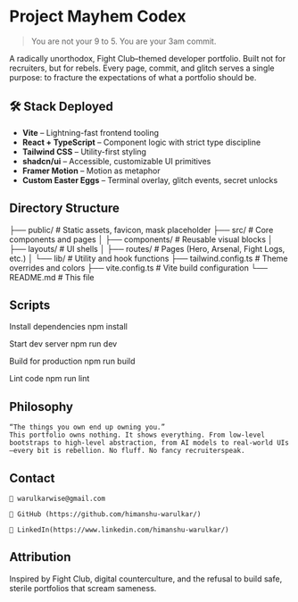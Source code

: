 #  Project Mayhem Codex

> You are not your 9 to 5. You are your 3am commit.

A radically unorthodox, Fight Club–themed developer portfolio. Built not for recruiters, but for rebels. Every page, commit, and glitch serves a single purpose: to fracture the expectations of what a portfolio should be.


## 🛠️ Stack Deployed

- **Vite** – Lightning-fast frontend tooling
- **React + TypeScript** – Component logic with strict type discipline
- **Tailwind CSS** – Utility-first styling
- **shadcn/ui** – Accessible, customizable UI primitives
- **Framer Motion** – Motion as metaphor
- **Custom Easter Eggs** – Terminal overlay, glitch events, secret unlocks


##  Directory Structure



├── public/                 # Static assets, favicon, mask placeholder
├── src/                    # Core components and pages
│   ├── components/         # Reusable visual blocks
│   ├── layouts/            # UI shells
│   ├── routes/             # Pages (Hero, Arsenal, Fight Logs, etc.)
│   └── lib/                # Utility and hook functions
├── tailwind.config.ts     # Theme overrides and colors
├── vite.config.ts         # Vite build configuration
└── README.md              # This file

## Scripts

 Install dependencies
npm install

 Start dev server
npm run dev

 Build for production
npm run build

 Lint code
npm run lint

## Philosophy

    “The things you own end up owning you.”
    This portfolio owns nothing. It shows everything. From low-level bootstraps to high-level abstraction, from AI models to real-world UIs—every bit is rebellion. No fluff. No fancy recruiterspeak.

## Contact

    📧 warulkarwise@gmail.com

    🐙 GitHub (https://github.com/himanshu-warulkar/)

    💼 LinkedIn(https://www.linkedin.com/himanshu-warulkar/)

## Attribution

Inspired by Fight Club, digital counterculture, and the refusal to build safe, sterile portfolios that scream sameness.
